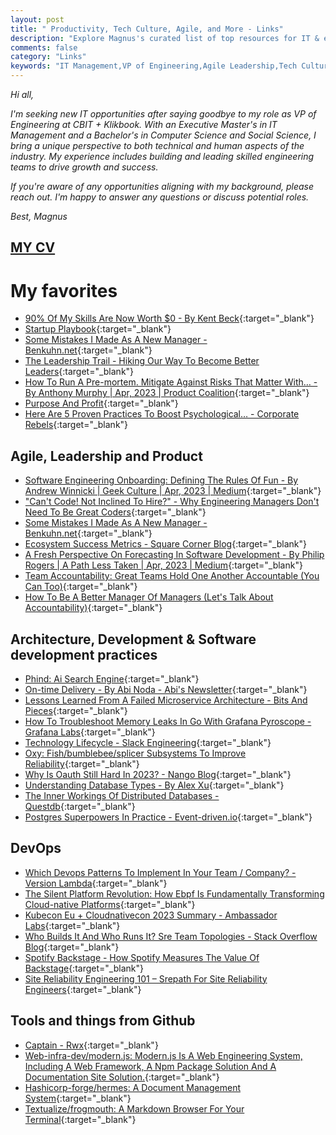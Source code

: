 ```yaml
---
layout: post
title: " Productivity, Tech Culture, Agile, and More - Links"
description: "Explore Magnus's curated list of top resources for IT & engineering leaders, featuring insights on productivity, tech culture, agile leadership, and more. Connect with Magnus for new opportunities in the IT industry."
comments: false
category: "Links"
keywords: "IT Management,VP of Engineering,Agile Leadership,Tech Culture,Engineering Productivity,Software Development Practices,Engineering Resources,Engineering Opportunities,Technical Leadership,Engineering Career Success"
---
```


*Hi all,*

*I'm seeking new IT opportunities after saying goodbye to my role as VP of Engineering at CBIT + Klikbook. With an Executive Master's in IT Management and a Bachelor's in Computer Science and Social Science, I bring a unique perspective to both technical and human aspects of the industry. My experience includes building and leading skilled engineering teams to drive growth and success.*

*If you're aware of any opportunities aligning with my background, please reach out. I'm happy to answer any questions or discuss potential roles.*

*Best, Magnus*

## [MY CV](https://udbjorg.net/assets/CV.pdf)

<!-- markdownlint-disable MD033 MD020 MD025-->
# My favorites<a name="favorites"></a>

- [90% Of My Skills Are Now Worth $0 - By Kent Beck](https://tidyfirst.substack.com/p/90-of-my-skills-are-now-worth-0){:target="_blank"}
- [Startup Playbook](https://playbook.samaltman.com/?utm_medium){:target="_blank"}
- [Some Mistakes I Made As A New Manager - Benkuhn.net](https://www.benkuhn.net/newmgr/?utm_medium){:target="_blank"}
- [The Leadership Trail - Hiking Our Way To Become Better Leaders](https://carlosvilhena.com/the-leadership-trail-hiking-our-way-to-become-better-leaders/){:target="_blank"}
- [How To Run A Pre-mortem. Mitigate Against Risks That Matter With… - By Anthony Murphy | Apr, 2023 | Product Coalition](https://productcoalition.com/how-to-run-a-pre-mortem-4b4a3004c5cb){:target="_blank"}
- [Purpose And Profit](https://blog.actuaries.org.uk/purpose-profit/){:target="_blank"}
- [Here Are 5 Proven Practices To Boost Psychological… - Corporate Rebels](https://www.corporate-rebels.com/blog/practices-to-boost-psychological-safety){:target="_blank"}

## Agile, Leadership and Product<a name="agile"></a>

- [Software Engineering Onboarding: Defining The Rules Of Fun - By Andrew Winnicki | Geek Culture | Apr, 2023 | Medium](https://medium.com/geekculture/software-engineering-onboarding-defining-the-rules-of-fun-a67cc92fab62){:target="_blank"}
- ["Can't Code! Not Inclined To Hire?" - Why Engineering Managers Don't Need To Be Great Coders](https://www.scarletink.com/why-engineering-managers-dont-need-to-code/){:target="_blank"}
- [Some Mistakes I Made As A New Manager - Benkuhn.net](https://www.benkuhn.net/newmgr/?utm_medium){:target="_blank"}
- [Ecosystem Success Metrics - Square Corner Blog](https://developer.squareup.com/blog/ecosystem-success-metrics/){:target="_blank"}
- [A Fresh Perspective On Forecasting In Software Development - By Philip Rogers | A Path Less Taken | Apr, 2023 | Medium](https://medium.com/agile-outside-the-box/a-fresh-perspective-on-forecasting-in-software-development-7c521c275146){:target="_blank"}
- [Team Accountability: Great Teams Hold One Another Accountable (You Can Too)](https://letsgrowleaders.com/2023/04/17/team-accountability/){:target="_blank"}
- [How To Be A Better Manager Of Managers (Let's Talk About Accountability)](https://letsgrowleaders.com/2023/04/21/better-manager-of-managers/){:target="_blank"}

## Architecture, Development & Software development practices <a name="development"></a>

- [Phind: Ai Search Engine](https://www.phind.com/){:target="_blank"}
- [On-time Delivery - By Abi Noda - Abi's Newsletter](https://newsletter.abinoda.com/p/on-time-delivery){:target="_blank"}
- [Lessons Learned From A Failed Microservice Architecture - Bits And Pieces](https://blog.bitsrc.io/lessons-learned-from-a-failed-micro-service-architecture-e76269d5ada7){:target="_blank"}
- [How To Troubleshoot Memory Leaks In Go With Grafana Pyroscope - Grafana Labs](https://grafana.com/blog/2023/04/19/how-to-troubleshoot-memory-leaks-in-go-with-grafana-pyroscope/){:target="_blank"}
- [Technology Lifecycle - Slack Engineering](https://slack.engineering/technology-lifecycle/?utm_medium){:target="_blank"}
- [Oxy: Fish/bumblebee/splicer Subsystems To Improve Reliability](https://blog.cloudflare.com/oxy-fish-bumblebee-splicer-subsystems-to-improve-reliability/){:target="_blank"}
- [Why Is Oauth Still Hard In 2023? - Nango Blog](https://www.nango.dev/blog/why-is-oauth-still-hard?utm_medium){:target="_blank"}
- [Understanding Database Types - By Alex Xu](https://blog.bytebytego.com/p/understanding-database-types?utm_medium){:target="_blank"}
- [The Inner Workings Of Distributed Databases - Questdb](https://questdb.io/blog/inner-workings-distributed-databases/?utm_medium){:target="_blank"}
- [Postgres Superpowers In Practice - Event-driven.io](https://event-driven.io/en/postgres_superpowers/?utm_medium){:target="_blank"}

## DevOps<a name="devops"></a>

- [Which Devops Patterns To Implement In Your Team / Company? - Version Lambda](https://versionlambda.com/how-to-make-the-most-out-of-devops-in-your-development-team-company/){:target="_blank"}
- [The Silent Platform Revolution: How Ebpf Is Fundamentally Transforming Cloud-native Platforms](https://www.infoq.com/articles/ebpf-cloud-native-platforms/){:target="_blank"}
- [Kubecon Eu + Cloudnativecon 2023 Summary - Ambassador Labs](https://blog.getambassador.io/kubecon-eu-cloudnativecon-2023-summary-devex-debugging-and-doubling-down-on-community-82abee5853b3){:target="_blank"}
- [Who Builds It And Who Runs It? Sre Team Topologies - Stack Overflow Blog](https://stackoverflow.blog/2023/03/20/who-builds-it-and-who-runs-it-sre-team-topologies/){:target="_blank"}
- [Spotify Backstage - How Spotify Measures The Value Of Backstage](https://backstage.spotify.com/blog/how-spotify-measures-backstage-roi/){:target="_blank"}
- [Site Reliability Engineering 101 – Srepath For Site Reliability Engineers](https://www.srepath.com/site-reliability-engineering-101/){:target="_blank"}

## Tools and things from Github <a name="tools"></a>

- [Captain - Rwx](https://www.rwx.com/captain){:target="_blank"}
- [Web-infra-dev/modern.js: Modern.js Is A Web Engineering System, Including A Web Framework, A Npm Package Solution And A Documentation Site Solution.](https://github.com/web-infra-dev/modern.js?ck_subscriber_id=1747563971){:target="_blank"}
- [Hashicorp-forge/hermes: A Document Management System](https://github.com/hashicorp-forge/hermes){:target="_blank"}
- [Textualize/frogmouth: A Markdown Browser For Your Terminal](https://github.com/Textualize/frogmouth){:target="_blank"}
